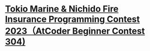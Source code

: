 # [Tokio Marine & Nichido Fire Insurance Programming Contest 2023（AtCoder Beginner Contest 304)](https://atcoder.jp/contests/abc304)
